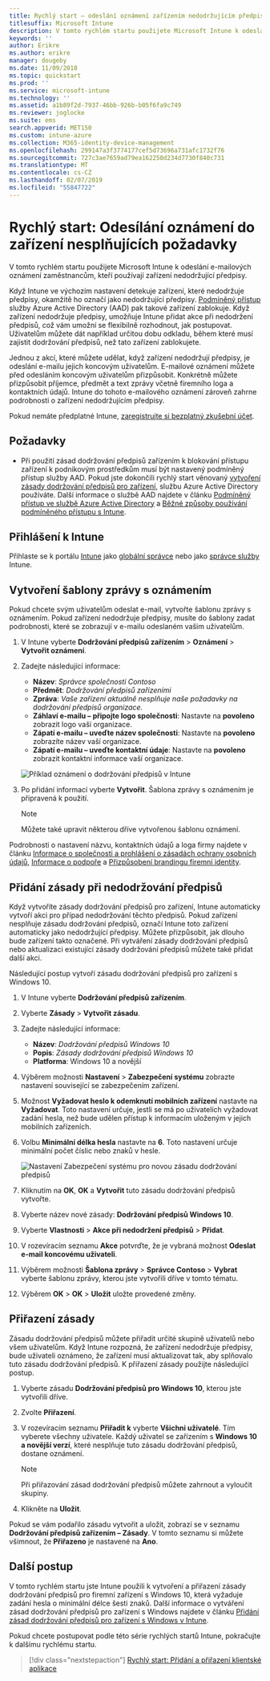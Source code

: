 ```yaml
---
title: Rychlý start – odeslání oznámení zařízením nedodržujícím předpisy
titlesuffix: Microsoft Intune
description: V tomto rychlém startu použijete Microsoft Intune k odeslání e-mailových oznámení zařízením nedodržujícím předpisy.
keywords: ''
author: Erikre
ms.author: erikre
manager: dougeby
ms.date: 11/09/2018
ms.topic: quickstart
ms.prod: ''
ms.service: microsoft-intune
ms.technology: ''
ms.assetid: a1b89f2d-7937-46bb-926b-b05f6fa9c749
ms.reviewer: joglocke
ms.suite: ems
search.appverid: MET150
ms.custom: intune-azure
ms.collection: M365-identity-device-management
ms.openlocfilehash: 299147a3f3774177cef5d73696a731afc1732f76
ms.sourcegitcommit: 727c3ae7659ad79ea162250d234d7730f840c731
ms.translationtype: MT
ms.contentlocale: cs-CZ
ms.lasthandoff: 02/07/2019
ms.locfileid: "55847722"
---
```

# <a name="quickstart-send-notifications-to-noncompliant-devices"></a>Rychlý start: Odesílání oznámení do zařízení nesplňujících požadavky

V tomto rychlém startu použijete Microsoft Intune k odeslání e-mailových oznámení zaměstnancům, kteří používají zařízení nedodržující předpisy.

Když Intune ve výchozím nastavení detekuje zařízení, které nedodržuje předpisy, okamžitě ho označí jako nedodržující předpisy. [Podmíněný přístup](https://docs.microsoft.com/azure/active-directory/active-directory-conditional-access-azure-portal) služby Azure Active Directory (AAD) pak takové zařízení zablokuje. Když zařízení nedodržuje předpisy, umožňuje Intune přidat akce při nedodržení předpisů, což vám umožní se flexibilně rozhodnout, jak postupovat. Uživatelům můžete dát například určitou dobu odkladu, během které musí zajistit dodržování předpisů, než tato zařízení zablokujete.

Jednou z akcí, které můžete udělat, když zařízení nedodržují předpisy, je odeslání e-mailu jejich koncovým uživatelům. E-mailové oznámení můžete před odesláním koncovým uživatelům přizpůsobit. Konkrétně můžete přizpůsobit příjemce, předmět a text zprávy včetně firemního loga a kontaktních údajů. Intune do tohoto e-mailového oznámení zároveň zahrne podrobnosti o zařízení nedodržujícím předpisy.

Pokud nemáte předplatné Intune, [zaregistrujte si bezplatný zkušební účet](free-trial-sign-up.md).

## <a name="prerequisites"></a>Požadavky
- Při použití zásad dodržování předpisů zařízením k blokování přístupu zařízení k podnikovým prostředkům musí být nastavený podmíněný přístup služby AAD. Pokud jste dokončili rychlý start věnovaný [vytvoření zásady dodržování předpisů pro zařízení](quickstart-set-password-length-android.md), službu Azure Active Directory používáte. Další informace o službě AAD najdete v článku [Podmíněný přístup ve službě Azure Active Directory](https://docs.microsoft.com/azure/active-directory/active-directory-conditional-access-azure-portal) a [Běžné způsoby používání podmíněného přístupu s Intune](conditional-access-intune-common-ways-use.md).

## <a name="sign-in-to-intune"></a>Přihlášení k Intune

Přihlaste se k portálu [Intune](https://aka.ms/intuneportal) jako [globální správce](users-add.md#types-of-administrators) nebo jako [správce služby](users-add.md#types-of-administrators) Intune. 

## <a name="create-a-notification-message-template"></a>Vytvoření šablony zprávy s oznámením

Pokud chcete svým uživatelům odeslat e-mail, vytvořte šablonu zprávy s oznámením. Pokud zařízení nedodržuje předpisy, musíte do šablony zadat podrobnosti, které se zobrazují v e-mailu odeslaném vašim uživatelům.

1. V Intune vyberte **Dodržování předpisů zařízením** > **Oznámení** > **Vytvořit oznámení**. 
2. Zadejte následující informace:

   - **Název**: *Správce společnosti Contoso*
   - **Předmět**: *Dodržování předpisů zařízeními*
   - **Zpráva**: *Vaše zařízení aktuálně nesplňuje naše požadavky na dodržování předpisů organizace.*
   - **Záhlaví e-mailu – připojte logo společnosti**: Nastavte na **povoleno** zobrazit logo vaší organizace.
   - **Zápatí e-mailu – uveďte název společnosti**: Nastavte na **povoleno** zobrazíte název vaší organizace.
   - **Zápatí e-mailu – uveďte kontaktní údaje**: Nastavte na **povoleno** zobrazit kontaktní informace vaší organizace.

   ![Příklad oznámení o dodržování předpisů v Intune](./media/quickstart-send-notification-01.png)

3. Po přidání informací vyberte **Vytvořit**. Šablona zprávy s oznámením je připravená k použití.

    > [!NOTE]
    > Můžete také upravit některou dříve vytvořenou šablonu oznámení.

Podrobnosti o nastavení názvu, kontaktních údajů a loga firmy najdete v článku [Informace o společnosti a prohlášení o zásadách ochrany osobních údajů](company-portal-app.md#company-information-and-privacy-statement), [Informace o podpoře](company-portal-app.md#support-information) a [Přizpůsobení brandingu firemní identity](company-portal-app.md#company-identity-branding-customization). 

## <a name="add-a-noncompliance-policy"></a>Přidání zásady při nedodržování předpisů

Když vytvoříte zásady dodržování předpisů pro zařízení, Intune automaticky vytvoří akci pro případ nedodržování těchto předpisů. Pokud zařízení nesplňuje zásadu dodržování předpisů, označí Intune toto zařízení automaticky jako nedodržující předpisy. Můžete přizpůsobit, jak dlouho bude zařízení takto označené. Při vytváření zásady dodržování předpisů nebo aktualizaci existující zásady dodržování předpisů můžete také přidat další akci. 

Následující postup vytvoří zásadu dodržování předpisů pro zařízení s Windows 10.

1. V Intune vyberte **Dodržování předpisů zařízením**.
2. Vyberte **Zásady** > **Vytvořit zásadu**.
3. Zadejte následující informace:

   - **Název**: *Dodržování předpisů Windows 10*
   - **Popis**: *Zásady dodržování předpisů Windows 10*
   - **Platforma**: Windows 10 a novější

4. Výběrem možnosti **Nastavení** > **Zabezpečení systému** zobrazte nastavení související se zabezpečením zařízení.
5. Možnost **Vyžadovat heslo k odemknutí mobilních zařízení** nastavte na **Vyžadovat**. Toto nastavení určuje, jestli se má po uživatelích vyžadovat zadání hesla, než bude udělen přístup k informacím uloženým v jejich mobilních zařízeních. 
6. Volbu **Minimální délka hesla** nastavte na **6**. Toto nastavení určuje minimální počet číslic nebo znaků v hesle.

    ![Nastavení Zabezpečení systému pro novou zásadu dodržování předpisů](./media/quickstart-send-notification-02.png) 

7. Kliknutím na **OK**, **OK** a **Vytvořit** tuto zásadu dodržování předpisů vytvořte.
8. Vyberte název nové zásady: **Dodržování předpisů Windows 10**.
9. Vyberte **Vlastnosti** > **Akce při nedodržení předpisů** > **Přidat**.
10. V rozevíracím seznamu **Akce** potvrďte, že je vybraná možnost **Odeslat e-mail koncovému uživateli**.
11. Výběrem možnosti **Šablona zprávy** > **Správce Contoso** > **Vybrat** vyberte šablonu zprávy, kterou jste vytvořili dříve v tomto tématu.
12. Výběrem **OK** > **OK** > **Uložit** uložte provedené změny.

## <a name="assign-the-policy"></a>Přiřazení zásady

Zásadu dodržování předpisů můžete přiřadit určité skupině uživatelů nebo všem uživatelům. Když Intune rozpozná, že zařízení nedodržuje předpisy, bude uživateli oznámeno, že zařízení musí aktualizovat tak, aby splňovalo tuto zásadu dodržování předpisů. K přiřazení zásady použijte následující postup.

1. Vyberte zásadu **Dodržování předpisů pro Windows 10**, kterou jste vytvořili dříve.
2. Zvolte **Přiřazení**.
3. V rozevíracím seznamu **Přiřadit k** vyberte **Všichni uživatelé**. Tím vyberete všechny uživatele. Každý uživatel se zařízením s **Windows 10 a novější verzí**, které nesplňuje tuto zásadu dodržování předpisů, dostane oznámení.

    > [!NOTE]
    > Při přiřazování zásad dodržování předpisů můžete zahrnout a vyloučit skupiny.

4. Klikněte na **Uložit**.

Pokud se vám podařilo zásadu vytvořit a uložit, zobrazí se v seznamu **Dodržování předpisů zařízením – Zásady**. V tomto seznamu si můžete všimnout, že **Přiřazeno** je nastavené na **Ano**.

## <a name="next-steps"></a>Další postup

V tomto rychlém startu jste Intune použili k vytvoření a přiřazení zásady dodržování předpisů pro firemní zařízení s Windows 10, která vyžaduje zadání hesla o minimální délce šesti znaků. Další informace o vytváření zásad dodržování předpisů pro zařízení s Windows najdete v článku [Přidání zásad dodržování předpisů pro zařízení s Windows v Intune](compliance-policy-create-windows.md).

Pokud chcete postupovat podle této série rychlých startů Intune, pokračujte k dalšímu rychlému startu.

> [!div class="nextstepaction"]
> [Rychlý start: Přidání a přiřazení klientské aplikace](quickstart-add-assign-app.md)

